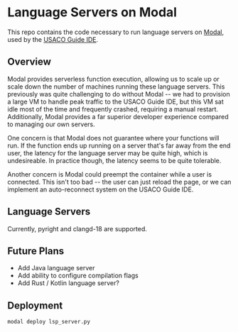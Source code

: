 # Language Servers on Modal

This repo contains the code necessary to run language servers on [Modal](https://modal.com/), used by the [USACO Guide IDE](https://ide.usaco.guide/).

## Overview

Modal provides serverless function execution, allowing us to scale up or scale down the number of machines running these language servers. This previously was quite challenging to do without Modal -- we had to provision a large VM to handle peak traffic to the USACO Guide IDE, but this VM sat idle most of the time and frequently crashed, requiring a manual restart. Additionally, Modal provides a far superior developer experience compared to managing our own servers.

One concern is that Modal does not guarantee where your functions will run. If the function ends up running on a server that's far away from the end user, the latency for the language server may be quite high, which is undesireable. In practice though, the latency seems to be quite tolerable.

Another concern is Modal could preempt the container while a user is connected. This isn't too bad -- the user can just reload the page, or we can implement an auto-reconnect system on the USACO Guide IDE.

## Language Servers

Currently, pyright and clangd-18 are supported.

## Future Plans

- Add Java language server
- Add ability to configure compilation flags
- Add Rust / Kotlin language server?

## Deployment

```bash
modal deploy lsp_server.py
```
